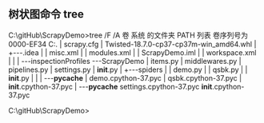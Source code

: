 ## 树状图命令 tree

C:\gitHub\ScrapyDemo>tree /F /A
卷 系统 的文件夹 PATH 列表
卷序列号为 0000-EF34
C:.
|   scrapy.cfg
|   Twisted-18.7.0-cp37-cp37m-win_amd64.whl
|
+---.idea
|   |   misc.xml
|   |   modules.xml
|   |   ScrapyDemo.iml
|   |   workspace.xml
|   |
|   \---inspectionProfiles
\---ScrapyDemo
    |   items.py
    |   middlewares.py
    |   pipelines.py
    |   settings.py
    |   __init__.py
    |
    +---spiders
    |   |   demo.py
    |   |   qsbk.py
    |   |   __init__.py
    |   |
    |   \---__pycache__
    |           demo.cpython-37.pyc
    |           qsbk.cpython-37.pyc
    |           __init__.cpython-37.pyc
    |
    \---__pycache__
            settings.cpython-37.pyc
            __init__.cpython-37.pyc

C:\gitHub\ScrapyDemo>
